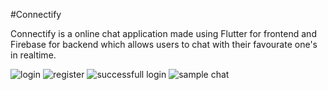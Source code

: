 #Connectify

Connectify is a online chat application made using Flutter for frontend and Firebase for backend which allows users to chat with their favourate one's in realtime.



![login](https://github.com/satvik2607-sharma/ChatAppFlutter/assets/85659670/60141c73-86b3-4194-af01-643dc462527d)
![register](https://github.com/satvik2607-sharma/ChatAppFlutter/assets/85659670/95054e72-5198-4b96-af1c-03cd09f9917e)
![successfull login](https://github.com/satvik2607-sharma/ChatAppFlutter/assets/85659670/6f1319e8-4a13-475c-9fc3-eb3206148fdf)
![sample chat](https://github.com/satvik2607-sharma/ChatAppFlutter/assets/85659670/7502b8b8-a369-49cb-883d-d0980cfebea3)

